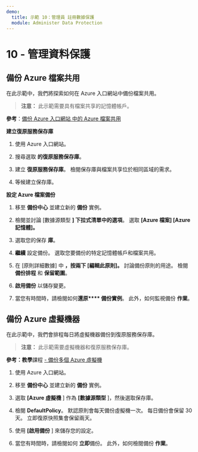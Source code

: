 ```yaml
---
demo:
  title: 示範 10：管理員 註冊數據保護
  module: Administer Data Protection
---
```


# 10 - 管理資料保護

## 備份 Azure 檔案共用

在此示範中，我們將探索如何在 Azure 入口網站中備份檔案共用。

> **注意：** 此示範需要具有檔案共享的記憶體帳戶。 

**參考**：[備份 Azure 入口網站 中的 Azure 檔案共用](https://docs.microsoft.com/azure/backup/backup-afs)

**建立復原服務保存庫**

1. 使用 Azure 入口網站。

1. 搜尋選取 **的復原服務保存庫**。

1. 建立 **復原服務保存庫**。 檢閱保存庫與檔案共享位於相同區域的需求。 

1. 等候建立保存庫。 

**設定 Azure 檔案備份**

1. 移至 **備份中心** 並建立新的 **備份** 實例。

1. 檢閱並討論 [數據源類型 **] 下拉式清單中的選項**。 選取 **[Azure 檔案] [Azure 記憶體]。** 

1. 選取您的保存 **庫**。

1. **繼續** 設定備份。 選取您要備份的特定記憶體帳戶和檔案共用。  

1. 在 [原則詳細數據] 中 **，按兩下 [**編輯此原則**]。** 討論備份原則的用途。 檢閱 **備份排程** 和 **保留範圍**。  

1. **啟用備份** 以儲存變更。 

1. 當您有時間時，請檢閱如何**還原**** 備份實例**。 此外，如何監視備份 **作業**。 

## 備份 Azure 虛擬機器

在此示範中，我們會排程每日將虛擬機器備份到復原服務保存庫。

> **注意：** 此示範需要虛擬機器和復原服務保存庫。

**參考：教學**課程 [- 備份多個 Azure 虛擬機](https://docs.microsoft.com/azure/backup/tutorial-backup-vm-at-scale)

1. 使用 Azure 入口網站。

1. 移至 **備份中心** 並建立新的 **備份** 實例。

1. 選取 **[Azure 虛擬機** ] 作為 **[數據源類型** ]，然後選取保存庫。

1. 檢閱 **DefaultPolicy**。 默認原則會每天備份虛擬機一次。 每日備份會保留 30 天。 立即復原快照集會保留兩天。

1. 使用 **[啟用備份** ] 來儲存您的設定。

1. 當您有時間時，請檢閱如何 **立即**備份。 此外，如何檢閱備份 **作業**。  

